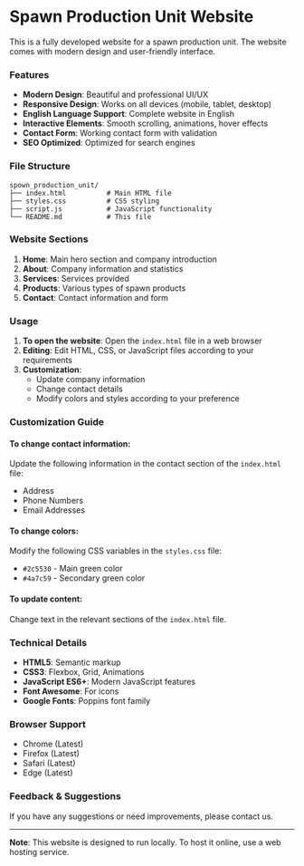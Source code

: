 # Spawn Production Unit Website

This is a fully developed website for a spawn production unit. The website comes with modern design and user-friendly interface.

### Features

- **Modern Design**: Beautiful and professional UI/UX
- **Responsive Design**: Works on all devices (mobile, tablet, desktop)
- **English Language Support**: Complete website in English
- **Interactive Elements**: Smooth scrolling, animations, hover effects
- **Contact Form**: Working contact form with validation
- **SEO Optimized**: Optimized for search engines

### File Structure

```
spown_production_unit/
├── index.html          # Main HTML file
├── styles.css          # CSS styling
├── script.js           # JavaScript functionality
└── README.md           # This file
```

### Website Sections

1. **Home**: Main hero section and company introduction
2. **About**: Company information and statistics
3. **Services**: Services provided
4. **Products**: Various types of spawn products
5. **Contact**: Contact information and form

### Usage

1. **To open the website**: Open the `index.html` file in a web browser
2. **Editing**: Edit HTML, CSS, or JavaScript files according to your requirements
3. **Customization**: 
   - Update company information
   - Change contact details
   - Modify colors and styles according to your preference

### Customization Guide

#### To change contact information:
Update the following information in the contact section of the `index.html` file:
- Address
- Phone Numbers
- Email Addresses

#### To change colors:
Modify the following CSS variables in the `styles.css` file:
- `#2c5530` - Main green color
- `#4a7c59` - Secondary green color

#### To update content:
Change text in the relevant sections of the `index.html` file.

### Technical Details

- **HTML5**: Semantic markup
- **CSS3**: Flexbox, Grid, Animations
- **JavaScript ES6+**: Modern JavaScript features
- **Font Awesome**: For icons
- **Google Fonts**: Poppins font family

### Browser Support

- Chrome (Latest)
- Firefox (Latest)
- Safari (Latest)
- Edge (Latest)

### Feedback & Suggestions

If you have any suggestions or need improvements, please contact us.

---

**Note**: This website is designed to run locally. To host it online, use a web hosting service.
